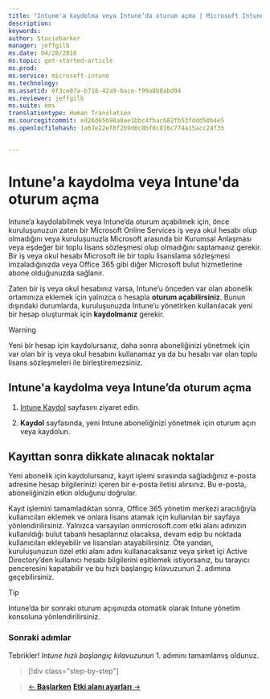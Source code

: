 ```yaml
---
title: "Intune'a kaydolma veya Intune’da oturum açma | Microsoft Intune"
description: 
keywords: 
author: Staciebarker
manager: jeffgilb
ms.date: 04/28/2016
ms.topic: get-started-article
ms.prod: 
ms.service: microsoft-intune
ms.technology: 
ms.assetid: 0f3ce07a-b718-42a9-bace-f99a8b8abd94
ms.reviewer: jeffgilb
ms.suite: ems
translationtype: Human Translation
ms.sourcegitcommit: ed26d65b98a0ae1bbc4fbac682fb53fddd50b4e5
ms.openlocfilehash: 1a67e22ef8f2b9d0c8bf0c816c774a15acc24f35


---
```



# Intune'a kaydolma veya Intune'da oturum açma
Intune’a kaydolabilmek veya Intune’da oturum açabilmek için, önce kuruluşunuzun zaten bir Microsoft Online Services iş veya okul hesabı olup olmadığını veya kuruluşunuzla Microsoft arasında bir Kurumsal Anlaşması veya eşdeğer bir toplu lisans sözleşmesi olup olmadığını saptamanız gerekir. Bir iş veya okul hesabı Microsoft ile bir toplu lisanslama sözleşmesi imzaladığınızda veya Office 365 gibi diğer Microsoft bulut hizmetlerine abone olduğunuzda sağlanır.

Zaten bir iş veya okul hesabınız varsa, Intune’u önceden var olan abonelik ortamınıza eklemek için yalnızca o hesapla **oturum açabilirsiniz**. Bunun dışındaki durumlarda, kuruluşunuzda Intune’u yönetirken kullanılacak yeni bir hesap oluşturmak için **kaydolmanız** gerekir.

>[!WARNING]
>Yeni bir hesap için kaydolursanız, daha sonra aboneliğinizi yönetmek için var olan bir iş veya okul hesabını kullanamaz ya da bu hesabı var olan toplu lisans sözleşmeleri ile birleştiremezsiniz.

## Intune'a kaydolma veya Intune’da oturum açma

1.  [Intune Kaydol](https://portal.office.com/Signup/Signup.aspx?OfferId=40BE278A-DFD1-470a-9EF7-9F2596EA7FF9&dl=INTUNE_A&ali=1#0%20) sayfasını ziyaret edin.

2.  **Kaydol** sayfasında, yeni Intune aboneliğinizi yönetmek için oturum açın veya kaydolun.

## Kayıttan sonra dikkate alınacak noktalar
Yeni abonelik için kaydolursanız, kayıt işlemi sırasında sağladığınız e-posta adresine hesap bilgilerinizi içeren bir e-posta iletisi alırsınız. Bu e-posta, aboneliğinizin etkin olduğunu doğrular.

Kayıt işlemini tamamladıktan sonra, Office 365 yönetim merkezi aracılığıyla kullanıcıları eklemek ve onlara lisans atamak için kullanılan bir sayfaya yönlendirilirsiniz. Yalnızca varsayılan onmicrosoft.com etki alanı adınızın kullanıldığı bulut tabanlı hesaplarınız olacaksa, devam edip bu noktada kullanıcıları ekleyebilir ve lisansları atayabilirsiniz. Öte yandan, kuruluşunuzun özel etki alanı adını kullanacaksanız veya şirket içi Active Directory’den kullanıcı hesabı bilgilerini eşitlemek istiyorsanız, bu tarayıcı penceresini kapatabilir ve bu hızlı başlangıç kılavuzunun 2. adımına geçebilirsiniz.

>[!TIP]
> Intune’da bir sonraki oturum açışınızda otomatik olarak Intune yönetim konsoluna yönlendirilirsiniz.

### Sonraki adımlar
Tebrikler! *Intune hızlı başlangıç kılavuzunun* 1. adımını tamamlamış oldunuz.

>[!div class="step-by-step"]

>[&larr; **Başlarken**](.\start-with-a-paid-subscription-to-microsoft-intune.md)     [**Etki alanı ayarları** &rarr;](.\start-with-a-paid-subscription-to-microsoft-intune-step-2.md)  



<!--HONumber=Jun16_HO4-->


